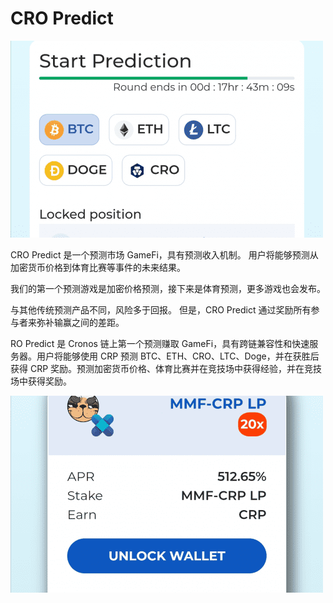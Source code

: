 # CRO Predict


![disan](disan.png)

<p>CRO Predict 是一个预测市场 GameFi，具有预测收入机制。 用户将能够预测从加密货币价格到体育比赛等事件的未来结果。</p>
<p>我们的第一个预测游戏是加密价格预测，接下来是体育预测，更多游戏也会发布。</p>
<p>与其他传统预测产品不同，风险多于回报。 但是，CRO Predict 通过奖励所有参与者来弥补输赢之间的差距。</p>

RO Predict 是 Cronos 链上第一个预测赚取 GameFi，具有跨链兼容性和快速服务器。用户将能够使用 CRP 预测 BTC、ETH、CRO、LTC、Doge，并在获胜后获得 CRP 奖励。预测加密货币价格、体育比赛并在竞技场中获得经验，并在竞技场中获得奖励。

![dsiani](dsiani.png)
